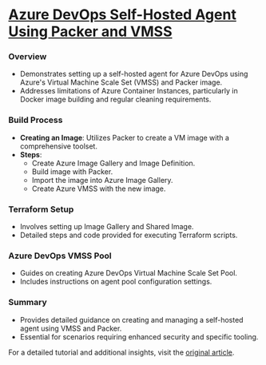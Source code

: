 # [Azure DevOps Self-Hosted Agent Using Packer and VMSS](https://azureway.cloud/azure-devops-self-hosted-agent-using-packer-and-vmss/)

### Overview
- Demonstrates setting up a self-hosted agent for Azure DevOps using Azure's Virtual Machine Scale Set (VMSS) and Packer image.
- Addresses limitations of Azure Container Instances, particularly in Docker image building and regular cleaning requirements.

### Build Process
- **Creating an Image**: Utilizes Packer to create a VM image with a comprehensive toolset.
- **Steps**:
  - Create Azure Image Gallery and Image Definition.
  - Build image with Packer.
  - Import the image into Azure Image Gallery.
  - Create Azure VMSS with the new image.

### Terraform Setup
- Involves setting up Image Gallery and Shared Image.
- Detailed steps and code provided for executing Terraform scripts.

### Azure DevOps VMSS Pool
- Guides on creating Azure DevOps Virtual Machine Scale Set Pool.
- Includes instructions on agent pool configuration settings.

### Summary
- Provides detailed guidance on creating and managing a self-hosted agent using VMSS and Packer.
- Essential for scenarios requiring enhanced security and specific tooling.

For a detailed tutorial and additional insights, visit the [original article](https://azureway.cloud/azure-devops-self-hosted-agent-using-packer-and-vmss/).

